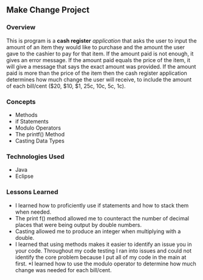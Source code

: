## Make Change Project

### Overview 

This is program is a **cash register** *application* that asks the user to input the amount of an item they would like to purchase and the amount the user gave to the cashier to pay for that item. If the amount paid is not enough, it gives an error message. If the amount paid equals the price of the item, it will give a message that says the exact amount was provided. If the amount paid is more than the price of the item then the cash register application determines how much change the user will receive, to include the amount of each bill/cent ($20, $10, $1, 25c, 10c, 5c, 1c).

### Concepts
* Methods
* if Statements
* Modulo Operators
* The printf() Method
* Casting Data Types

### Technologies Used

* Java
* Eclipse

### Lessons Learned
* I learned how to proficiently use if statements and how to stack them when needed. 
* The print f() method allowed me to counteract the number of decimal places that were being output by double numbers.
* Casting allowed me to produce an integer when multiplying with a double.
* I learned that using methods makes it easier to identify an issue you in your code. Throughout my code testing I ran into issues and could not identify the core problem because I put all of my code in the main at first.
*I learned how to use the modulo operator to determine how much change was needed for each bill/cent.